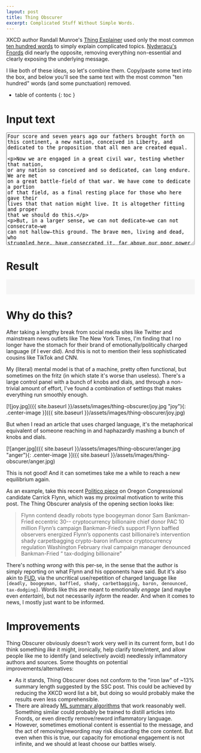 ```yaml
---
layout: post
title: Thing Obscurer
excerpt: Complicated Stuff Without Simple Words.
---
```


XKCD author Randall Munroe's [Thing Explainer](https://xkcd.com/thing-explainer/) used only the most common [ten hundred words](/assets/js/thing-obscurer/words.js) to simply explain complicated topics. [Nydwracu's Fnords](https://slatestarcodex.com/2014/05/24/nydwracus-fnords/) did nearly the opposite, removing everything non-essential and clearly exposing the underlying message.

I like both of these ideas, so let's combine them. Copy/paste some text into the box, and below you'll see the same text with the most common "ten hundred" words (and some punctuation) removed.

<!--more-->
* table of contents
{: toc }

# Input text

<script src="/assets/js/thing-obscurer/words.js"></script>
<script language="javascript">
    var words;

    // parse words from | separated string to array
    words = __WORDS.split("|");

    // define function
    function obscure() {
        // read text in editor
        var text = document.getElementById("editor").value;

        // replace newlines with space
        text = text.replace(new RegExp("\n", "g"), " ");

        // remove all punctuation
        text = text.replace(new RegExp("[.,\/#!$%\^&\*;:{}=_`~()]", "g"), "");

        // remove all words in text that are also in words
        for (var i = 0; i < words.length; i++) {
            text = text.replace(new RegExp("\\b" + words[i] + "\\b", "gi"), "");
        }

        // write text to output box
        document.getElementById("output").innerText = text;
    }

    // run obscure after page is entirely loaded
    window.onload = obscure;
</script>

<div style="display: block;">
<textarea id="editor" name="editor" style="width: 100%; height: 300px;" onchange="obscure()">
Four score and seven years ago our fathers brought forth on this continent, a new nation, conceived in Liberty, and dedicated to the proposition that all men are created equal.

Now we are engaged in a great civil war, testing whether that nation, or any nation so conceived and so dedicated, can long endure. We are met on a great battle-field of that war. We have come to dedicate a portion of that field, as a final resting place for those who here gave their lives that that nation might live. It is altogether fitting and proper that we should do this.

But, in a larger sense, we can not dedicate—we can not consecrate—we can not hallow—this ground. The brave men, living and dead, who struggled here, have consecrated it, far above our poor power to add or detract. The world will little note, nor long remember what we say here, but it can never forget what they did here. It is for us the living, rather, to be dedicated here to the unfinished work which they who fought here have thus far so nobly advanced. It is rather for us to be here dedicated to the great task remaining before us—that from these honored dead we take increased devotion to that cause for which they gave the last full measure of devotion—that we here highly resolve that these dead shall not have died in vain—that this nation, under God, shall have a new birth of freedom—and that government of the people, by the people, for the people, shall not perish from the earth.
</textarea>
</div>

# Result

<div id="output" style="padding: 20px; background-color: #f5f5f5;">
</div>

# Why do this?

After taking a lengthy break from social media sites like Twitter and mainstream news outlets like The New York Times, I'm finding that I no longer have the stomach for their brand of emotionally/politically charged language (if I ever did). And this is not to mention their less sophisticated cousins like TikTok and CNN.

My (literal) mental model is that of a machine, pretty often functional, but sometimes on the fritz (in which state it's worse than useless). There's a large control panel with a bunch of knobs and dials, and through a non-trivial amount of effort, I've found a combination of settings that makes everything run smoothly enough.

[![joy.jpg]({{ site.baseurl }}/assets/images/thing-obscurer/joy.jpg "joy"){: .center-image }]({{ site.baseurl }}/assets/images/thing-obscurer/joy.jpg)

But when I read an article that uses charged language, it's the metaphorical equivalent of someone reaching in and haphazardly mashing a bunch of knobs and dials.

[![anger.jpg]({{ site.baseurl }}/assets/images/thing-obscurer/anger.jpg "anger"){: .center-image }]({{ site.baseurl }}/assets/images/thing-obscurer/anger.jpg)

This is not good! And it can sometimes take me a while to reach a new equilibrium again.

As an example, take this recent [Politico piece](https://www.politico.com/news/magazine/2022/05/12/carrick-flynn-save-world-congress-00031959) on Oregon Congressional candidate Carrick Flynn, which was my proximal motivation to write this post. The Thing Obscurer analysis of the opening section looks like:

> Flynn contend deadly robots type boogeyman donor Sam Bankman-Fried eccentric 30-- cryptocurrency billionaire chief donor PAC 10 million Flynn’s campaign Bankman-Fried’s support Flynn baffled observers energized Flynn’s opponents cast billionaire’s intervention shady carpetbagging crypto-baron influence cryptocurrency regulation Washington February rival campaign manager denounced Bankman-Fried “ tax-dodging billionaire”

There's nothing _wrong_ with this per-se, in the sense that the author is simply reporting on what Flynn and his opponents have said. But it's also akin to [FUD](https://en.wikipedia.org/wiki/Fear,_uncertainty,_and_doubt), via the uncritical use/repetition of charged language like `[deadly, boogeyman, baffled, shady, carbetbagging, baron, denounced, tax-dodging]`. Words like this are meant to emotionally _engage_ (and maybe even _entertain_), but not necessarily _inform_ the reader. And when it comes to news, I mostly just want to be informed.

# Improvements

Thing Obscurer obviously doesn't work very well in its current form, but I do think something _like_ it might, ironically, help clarify tone/intent, and allow people like me to identify (and selectively avoid) needlessly inflammatory authors and sources. Some thoughts on potential improvements/alternatives:

- As it stands, Thing Obscurer does not conform to the "iron law" of ~13% summary length suggested by the SSC post. This could be achieved by reducing the XKCD word list a bit, but doing so would probably make the results even less comprehensible.
- There are already [ML summary algorithms](https://openai.com/blog/learning-to-summarize-with-human-feedback/) that work reasonably well. Something similar could probably be trained to distill articles into Fnords, or even directly remove/reword inflammatory language.
- However, sometimes emotional content is essential to the message, and the act of removing/rewording may risk discarding the core content. But even when this is true, our capacity for emotional engagement is not infinite, and we should at least choose our battles wisely.